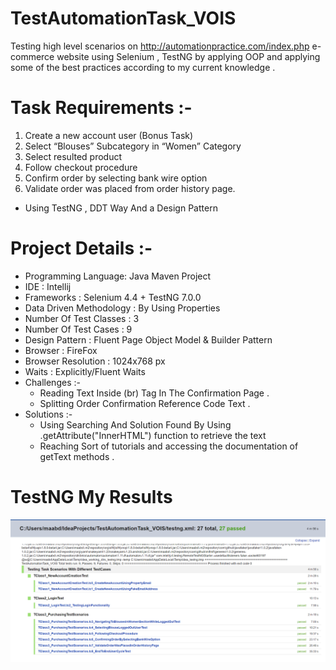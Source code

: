 # TestAutomationTask_VOIS
 Testing high level scenarios on http://automationpractice.com/index.php e-commerce website using Selenium
 , TestNG by applying OOP and applying some of the best practices according to my current knowledge . 
 
# Task Requirements  :- 
1. Create a new account user (Bonus Task)
2. Select “Blouses” Subcategory in “Women” Category
3. Select resulted product
4. Follow checkout procedure
5. Confirm order by selecting bank wire option
6. Validate order was placed from order history page. 

- Using TestNG , DDT Way And a Design Pattern 

# Project Details :-
* Programming Language: Java Maven Project 
* IDE : Intellij
* Frameworks : Selenium 4.4 + TestNG 7.0.0 
* Data Driven Methodology : By Using Properties
* Number Of Test Classes : 3 
* Number Of Test Cases : 9 
* Design Pattern : Fluent Page Object Model & Builder Pattern
* Browser : FireFox 
* Browser Resolution : 1024x768 px
* Waits : Explicitly/Fluent Waits 
* Challenges :- 
  * Reading Text Inside (br) Tag In The Confirmation Page . 
  * Splitting Order Confirmation Reference Code Text . 
* Solutions :- 
  * Using Searching And Solution Found By Using .getAttribute("InnerHTML") function to retrieve the text 
  * Reaching Sort of tutorials and accessing the documentation of getText methods .

# TestNG My Results
![](TestResults/TestResults.png)